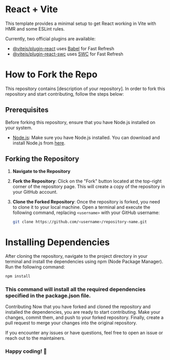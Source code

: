 # React + Vite

This template provides a minimal setup to get React working in Vite with HMR and some ESLint rules.

Currently, two official plugins are available:

- [@vitejs/plugin-react](https://github.com/vitejs/vite-plugin-react/blob/main/packages/plugin-react/README.md) uses [Babel](https://babeljs.io/) for Fast Refresh
- [@vitejs/plugin-react-swc](https://github.com/vitejs/vite-plugin-react-swc) uses [SWC](https://swc.rs/) for Fast Refresh

# How to Fork the Repo

This repository contains [description of your repository]. In order to fork this repository and start contributing, follow the steps below:

## Prerequisites

Before forking this repository, ensure that you have Node.js installed on your system.

- [Node.js](https://nodejs.org/en/): Make sure you have Node.js installed. You can download and install Node.js from [here](https://nodejs.org/en/download/).

## Forking the Repository

1. **Navigate to the Repository**

2. **Fork the Repository**: Click on the "Fork" button located at the top-right corner of the repository page. This will create a copy of the repository in your GitHub account.

3. **Clone the Forked Repository**: Once the repository is forked, you need to clone it to your local machine. Open a terminal and execute the following command, replacing `<username>` with your GitHub username:

   ```bash
   git clone https://github.com/<username>/repository-name.git
   ```

# Installing Dependencies

After cloning the repository, navigate to the project directory in your terminal and install the dependencies using npm (Node Package Manager). Run the following command:

```bash
npm install
```

### This command will install all the required dependencies specified in the package.json file.

Contributing
Now that you have forked and cloned the repository and installed the dependencies, you are ready to start contributing. Make your changes, commit them, and push to your forked repository. Finally, create a pull request to merge your changes into the original repository.

If you encounter any issues or have questions, feel free to open an issue or reach out to the maintainers.

### Happy coding! 🚀
